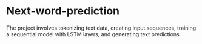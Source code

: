 # Next-word-prediction
The project involves tokenizing text data, creating input sequences, training a sequential model with LSTM layers, and generating text predictions.
